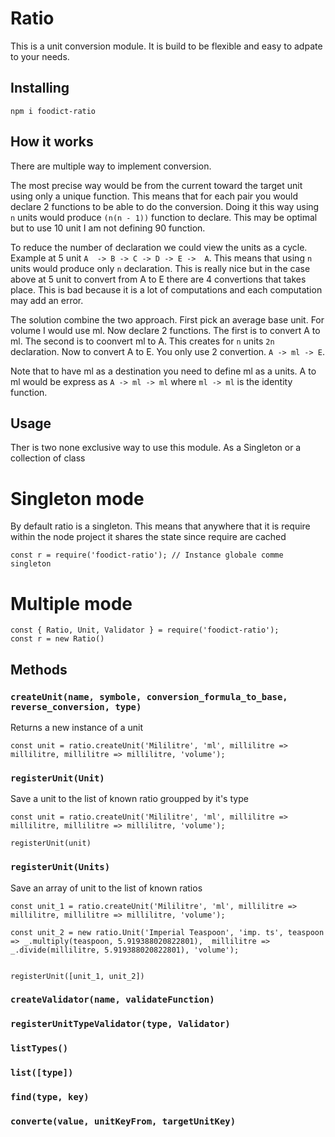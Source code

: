 # Ratio

This is a unit conversion module.  It is build to be flexible and easy to adpate to your needs.


## Installing

```
npm i foodict-ratio
```

## How it works
There are multiple way to implement conversion.

The most precise way would be from the current toward the target unit using only a unique function.  This means that for each pair you would declare 2 functions to be able to do the conversion.
Doing it this way using `n` units would produce `(n(n - 1))` function to declare.  This may be optimal but to use 10 unit I am not defining 90 function.

To reduce the number of declaration we could view the units as a cycle.  Example at 5 unit `A  -> B -> C -> D -> E ->  A`.  This means that using `n` units would produce only `n` declaration.  This is really nice but in the case above at 5 unit to convert from A to E there are 4 convertions that takes place. This is bad because it is a lot of computations and each computation may add an error.

The solution combine the two approach.  First pick an average base unit.  For volume I would use ml. Now declare 2 functions. The first is to convert A to ml.  The second is to coonvert ml to A.  This creates for `n` units `2n` declaration.
Now to convert A to E.  You only use 2 convertion.  `A -> ml -> E`.

Note that to have ml as a destination you need to define ml as a units. A to ml would be express as `A -> ml -> ml`  where `ml -> ml` is the identity function.
## Usage

Ther is two none exclusive way to use this module.  As a Singleton or a collection of class


# Singleton mode
By default ratio is a singleton.  This means that anywhere that it is require within the node project it shares the state since require are cached


```
const r = require('foodict-ratio'); // Instance globale comme singleton
```


# Multiple mode
```
const { Ratio, Unit, Validator } = require('foodict-ratio');
const r = new Ratio()
```

## Methods

### `createUnit(name, symbole, conversion_formula_to_base, reverse_conversion, type)`
Returns a new instance of a unit

```
const unit = ratio.createUnit('Mililitre', 'ml', millilitre => millilitre, millilitre => millilitre, 'volume');
```

### `registerUnit(Unit)`
Save a unit to the list of known ratio groupped by it's type
```
const unit = ratio.createUnit('Mililitre', 'ml', millilitre => millilitre, millilitre => millilitre, 'volume');

registerUnit(unit)
```
### `registerUnit(Units)`
Save an array of unit to the list of known ratios

```
const unit_1 = ratio.createUnit('Mililitre', 'ml', millilitre => millilitre, millilitre => millilitre, 'volume');

const unit_2 = new ratio.Unit('Imperial Teaspoon', 'imp. ts', teaspoon => _.multiply(teaspoon, 5.919388020822801),  millilitre => _.divide(millilitre, 5.919388020822801), 'volume');


registerUnit([unit_1, unit_2])
```


### `createValidator(name, validateFunction)`

### `registerUnitTypeValidator(type, Validator)`

### `listTypes()`
### `list([type])`
### `find(type, key)`
### `converte(value, unitKeyFrom, targetUnitKey)`
